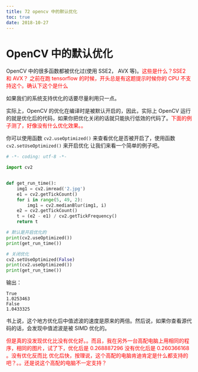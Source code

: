 ```yaml
---
title: 72 opencv 中的默认优化
toc: true
date: 2018-10-27
---
```

# OpenCV 中的默认优化

OpenCV 中的很多函数都被优化过(使用 SSE2， AVX 等)。<span style="color:red;">这些是什么？SSE2 和 AVX？ 之前在跑 tensorflow 的时候，开头总是有这题提示时候你的 CPU 不支持这个。确认下这个是什么</span>

如果我们的系统支持优化的话要尽量利用只一点。

实际上，OpenCV 的优化在编译时是被默认开启的，因此，实际上 OpenCV 运行的就是优化后的代码，如果你把优化关闭的话就只能执行低效的代码了。<span style="color:red;">下面的例子测了，好像没有什么优化效果。。</span>

你可以使用函数 `cv2.useOptimized()` 来查看优化是否被开启了，使用函数 `cv2.setUseOptimized()` 来开启优化 让我们来看一个简单的例子吧。


```python
# -*- coding: utf-8 -*-

import cv2


def get_run_time():
    img1 = cv2.imread('2.jpg')
    e1 = cv2.getTickCount()
    for i in range(5, 49, 2):
        img1 = cv2.medianBlur(img1, i)
    e2 = cv2.getTickCount()
    t = (e2 - e1) / cv2.getTickFrequency()
    return t

# 默认是开启优化的
print(cv2.useOptimized())
print(get_run_time())

# 关闭优化
cv2.setUseOptimized(False)
print(cv2.useOptimized())
print(get_run_time())
```

输出：

```
True
1.0253463
False
1.0433325
```

书上说，这个地方优化后中值滤波的速度是原来的两倍。然后说，如果你查看源代码的话，会发现中值滤波是被 SIMD 优化的。

<span style="color:red;">但是真的没发现优化比没有优化好。。而且，我在另外一台高配电脑上用相同的程序，相同的图片，试了下，优化后是 0.268887296 没有优化后是 0.260366168 。没有优化反而比 优化后快，按理说，这个高配的电脑肯迪肯定是什么都支持的吧？。。还是说这个高配的电脑不一定支持？</span>
